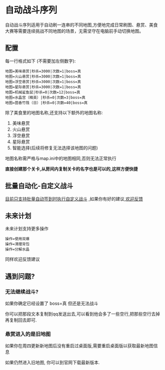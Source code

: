 # 自动战斗序列

<!-- ::: info
该功能在0.96.3起支持
:::

::: warning
当前版本的版本的自动战斗,存在一个BUG,可能导致无法组队(两个人单独开房).

需要到 自动公会任务界面勾选 ![alt text](./img/auto_fight_tip.png) 即可 (当然也可以自定义挂机岛屿以及区)

如果这个方法会让你卡在加入房间,那就取消勾选上面的这项,然后在二号玩家的游戏窗口的公会任务界面取消勾选"我是房主号",即可.

这个问题将在0.96.4修复.
::: -->


自动战斗序列适用于自动刷一连串的不同地图,方便地完成日常刷图、悬赏、美食大赛等需要连续挑战不同地图的场景，无需坚守在电脑前手动切换地图。

## 配置

每一行格式如下 (不需要加左侧数字):

```
地图=美味悬赏|秒杀=3000|次数=1|boss=真
地图=火山悬赏|秒杀=3000|次数=1|boss=真
地图=浮空悬赏|秒杀=3000|次数=1|boss=真
地图=星际悬赏|秒杀=3000|次数=1|boss=真
地图=机械鲨鱼鼠|秒杀=0|次数=12|boss=真
地图=水晶宫（精英）|秒杀=0|次数=3|boss=真
地图=茴香竹筏（日）|秒杀=0|次数=40|boss=真
```

除了美食里的地图名称,还支持以下额外的地图名称:

1. 美味悬赏
2. 火山悬赏
3. 浮空悬赏
4. 星际悬赏
5. 智能选择(后续将修复无法选择该地图的问题)

地图名称需严格与map.ini中的地图相同,否则无法正常执行

**直接创建那个关卡,从房间内复制关卡的名字也是可以的,这样方便快捷**

## 批量自动化-自定义战斗

[目前只支持批量自动签到时执行自定义战斗](/docs/guide/auto_sign.md) ,如果你有好的建议,[欢迎反馈](https://report.rainysnow.com)

## 未来计划

未来计划支持更多操作

```
操作=使用双爆
操作=清理背包
操作=分解水晶
```

同样欢迎反馈建议

## 遇到问题?

### 无法继续战斗?

如果你确定已经设置了 boss=真 但还是无法战斗

你可以把那段文本复制到qq发送出去,可以看到他会多了一些空行,把那些空行去掉再复制回去即可.

### 悬赏进入的是旧地图

如果你在周四更新新地图后没有重启过桌面版,需要重启桌面版以获取最新地图信息

如果仍然进入旧地图, 你可以到官网下载最新版本.